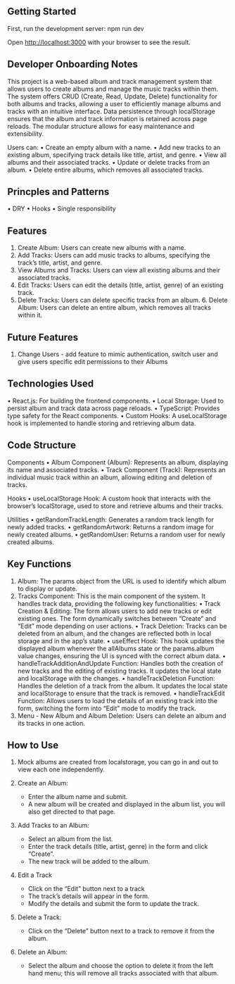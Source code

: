 ## Getting Started

First, run the development server:
npm run dev

Open [http://localhost:3000](http://localhost:3000) with your browser to see the result.

## Developer Onboarding Notes

This project is a web-based album and track management system that allows users to create albums and manage the music tracks within them. The system offers CRUD (Create, Read, Update, Delete) functionality for both albums and tracks, allowing a user to efficiently manage albums and tracks with an intuitive interface. Data persistence through localStorage ensures that the album and track information is retained across page reloads. The modular structure allows for easy maintenance and extensibility.

Users can:
• Create an empty album with a name.
• Add new tracks to an existing album, specifying track details like title, artist, and genre.
• View all albums and their associated tracks.
• Update or delete tracks from an album.
• Delete entire albums, which removes all associated tracks.

## Princples and Patterns

• DRY
• Hooks
• Single responsibility

## Features

1. Create Album: Users can create new albums with a name.
2. Add Tracks: Users can add music tracks to albums, specifying the track’s title, artist, and genre.
3. View Albums and Tracks: Users can view all existing albums and their associated tracks.
4. Edit Tracks: Users can edit the details (title, artist, genre) of an existing track.
5. Delete Tracks: Users can delete specific tracks from an album. 6. Delete Album: Users can delete an entire album, which removes all tracks within it.

## Future Features

1. Change Users - add feature to mimic authentication, switch user and give users specific edit permissions to their Albums

## Technologies Used

• React.js: For building the frontend components.
• Local Storage: Used to persist album and track data across page reloads.
• TypeScript: Provides type safety for the React components.
• Custom Hooks: A useLocalStorage hook is implemented to handle storing and retrieving album data.

## Code Structure

Components
• Album Component (Album): Represents an album, displaying its name and associated tracks.
• Track Component (Track): Represents an individual music track within an album, allowing editing and deletion of tracks.

Hooks
• useLocalStorage Hook: A custom hook that interacts with the browser’s localStorage, used to store and retrieve albums and their tracks.

Utilities
• getRandomTrackLength: Generates a random track length for newly added tracks.
• getRandomArtwork: Returns a random image for newly created albums.
• getRandomUser: Returns a random user for newly created albums.

## Key Functions

1. Album: The params object from the URL is used to identify which album to display or update.
2. Tracks Component: This is the main component of the system. It handles track data, providing the following key functionalities:
   • Track Creation & Editing: The form allows users to add new tracks or edit existing ones. The form dynamically switches between “Create” and “Edit” mode depending on user actions.
   • Track Deletion: Tracks can be deleted from an album, and the changes are reflected both in local storage and in the app’s state.
   • useEffect Hook: This hook updates the displayed album whenever the allAlbums state or the params.album value changes, ensuring the UI is synced with the correct album data.
   • handleTrackAdditionAndUpdate Function: Handles both the creation of new tracks and the editing of existing tracks. It updates the local state and localStorage with the changes.
   • handleTrackDeletion Function: Handles the deletion of a track from the album. It updates the local state and localStorage to ensure that the track is removed.
   • handleTrackEdit Function: Allows users to load the details of an existing track into the form, switching the form into “Edit” mode to modify the track.
3. Menu - New Album and Album Deletion: Users can delete an album and its tracks in one action.

## How to Use

1. Mock albums are created from localstorage, you can go in and out to view each one independently.

2. Create an Album:

   - Enter the album name and submit.
   - A new album will be created and displayed in the album list, you will also get directed to that page.

3. Add Tracks to an Album:

   - Select an album from the list.
   - Enter the track details (title, artist, genre) in the form and click “Create”.
   - The new track will be added to the album.

4. Edit a Track

   - Click on the “Edit” button next to a track
   - The track’s details will appear in the form.
   - Modify the details and submit the form to update the track.

5. Delete a Track:

   - Click on the “Delete” button next to a track to remove it from the album.

6. Delete an Album:

   - Select the album and choose the option to delete it from the left hand menu; this will remove all tracks associated with that album.

